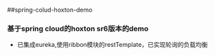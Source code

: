 ##spring-colud-hoxton-demo
### 基于spring cloud的hoxton sr6版本的demo
- 已集成eureka,使用ribbon模块的restTemplate，已实现轮询的负载均衡
